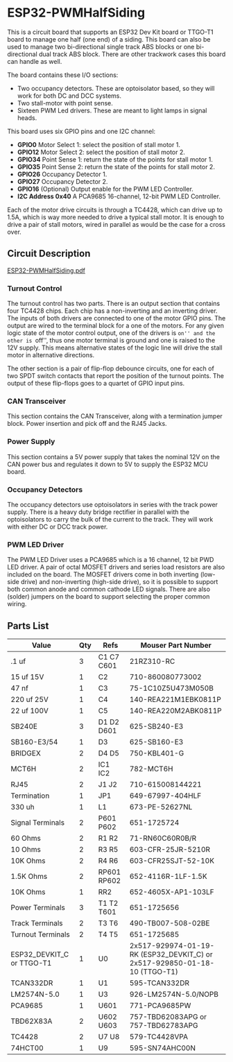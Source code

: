 # ESP32-PWMHalfSiding

This is a circuit board that supports an ESP32 Dev Kit board or TTGO-T1 board 
to manage one half (one end) of a siding.  This board can also be used to 
manage two bi-directional single track ABS blocks or one bi-directional dual 
track ABS block.  There are other trackwork cases this board can handle as 
well.  

The board contains these I/O sections:

- Two occupancy detectors.  These are optoisolator based, so they will 
  work for both DC and DCC systems.
- Two stall-motor with point sense.
- Sixteen PWM Led drivers.  These are meant to light lamps in signal 
  heads.

This board uses six GPIO pins and one I2C channel:

- **GPIO0** Motor Select 1: select the position of stall motor 1.
- **GPIO12** Motor Select 2: select the position of stall motor 2.
- **GPIO34** Point Sense 1: return the state of the points for 
  stall motor 1. 
- **GPIO35** Point Sense 2: return the state of the points for 
  stall motor 2. 
- **GPIO26** Occupancy Detector 1.
- **GPIO27** Occupancy Detector 2.
- **GPIO16** (Optional) Output enable for the PWM LED Controller.
- **I2C Address 0x40** A PCA9685 16-channel, 12-bit PWM LED Controller.

Each of the motor drive circuits is through a TC4428, which can drive up to
1.5A, which is way more needed to drive a typical stall motor. It is enough to
drive a pair of stall motors, wired in parallel as would be the case for a
cross over. 

## Circuit Description

[ESP32-PWMHalfSiding.pdf](https://github.com/RobertPHeller/RPi-RRCircuits/blob/master/ESP32-PWMHalfSiding/ESP32-PWMHalfSiding.pdf
)

### Turnout Control

The turnout control has two parts. There is an output section that contains
four TC4428 chips. Each chip has a non-inverting and an inverting driver. The
inputs of both drivers are connected to one of the motor GPIO pins. The output
are wired to the terminal block for a one of the motors. For any given logic
state of the motor control output, one of the drivers is ``on'' and the other
is ``off'', thus one motor terminal is ground and one is raised to the 12V
supply. This means alternative states of the logic line will drive the stall
motor in alternative directions. 

The other section is a pair of flip-flop debounce circuits, one for each of
two SPDT switch contacts that report the position of the turnout points. The
output of these flip-flops goes to a quartet of GPIO input pins.

### CAN Transceiver

This section contains the CAN Transceiver, along with a termination jumper 
block. Power insertion and pick off and the RJ45 Jacks.

### Power Supply

This section contains a 5V power supply that takes the nominal 12V on the CAN 
power bus and regulates it down to 5V to supply the ESP32 MCU board.

### Occupancy Detectors

The occupancy detectors use optoisolators in series with the track power 
supply.  There is a heavy duty bridge rectifier in parallel with the 
optoisolators to carry the bulk of the current to the track.  They will work 
with either DC or DCC track power.

### PWM LED Driver

The PWM LED Driver uses a PCA9685 which is a 16 channel, 12 bit PWD LED 
driver.  A pair of octal MOSFET drivers and series load resistors are also 
included on the board.  The MOSFET drivers come in both inverting (low-side 
drive) and non-inverting (high-side drive), so it is possible to support both 
common anode and common cathode LED signals.  There are also (solder) jumpers 
on the board to support selecting the proper common wiring.

## Parts List

|Value|Qty|Refs|Mouser Part Number|
|-------|----|----------|------------------------------|  
|.1 uf|3|C1 C7 C601|21RZ310-RC|
|15 uf 15V|1|C2|710-860080773002|
|47 nf|1|C3|75-1C10Z5U473M050B|
|220 uf 25V|1|C4|140-REA221M1EBK0811P|
|22 uf 100V|1|C5|140-REA220M2ABK0811P|
|SB240E|3|D1 D2 D601|625-SB240-E3|
|SB160-E3/54|1|D3|625-SB160-E3|
|BRIDGEX|2|D4 D5|750-KBL401-G|
|MCT6H|2|IC1 IC2|782-MCT6H|
|RJ45|2|J1 J2|710-615008144221|
|Termination|1|JP1|649-67997-404HLF|
|330 uh|1|L1|673-PE-52627NL|
|Signal Terminals|2|P601 P602|651-1725724|
|60 Ohms|2|R1 R2|71-RN60C60R0B/R|
|10 Ohms|2|R3 R5|603-CFR-25JR-5210R|
|10K Ohms|2|R4 R6|603-CFR25SJT-52-10K|
|1.5K Ohms|2|RP601 RP602|652-4116R-1LF-1.5K|
|10K Ohms|1|RR2|652-4605X-AP1-103LF|
|Power Terminals|3|T1 T2 T601|651-1725656|
|Track Terminals|2|T3 T6|490-TB007-508-02BE|
|Turnout Terminals|2|T4 T5|651-1725685|
|ESP32_DEVKIT_C or TTGO-T1|1|U0|2x517-929974-01-19-RK (ESP32_DEVKIT_C) or 2x517-929850-01-18-10 (TTGO-T1)|
|TCAN332DR|1|U1|595-TCAN332DR|
|LM2574N-5.0|1|U3|926-LM2574N-5.0/NOPB|
|PCA9685|1|U601|771-PCA9685PW|
|TBD62X83A|2|U602 U603|757-TBD62083APG or 757-TBD62783APG|
|TC4428|2|U7 U8|579-TC4428VPA|
|74HCT00|1|U9|595-SN74AHC00N|



